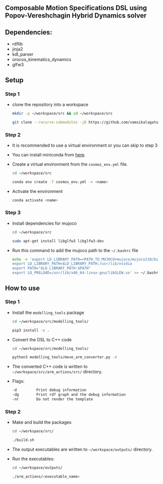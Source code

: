 ## Composable Motion Specifications DSL using Popov-Vereshchagin Hybrid Dynamics solver

## Dependencies:
- rdflib
- jinja2
- kdl_parser
- orocos_kinematics_dynamics
- glfw3

## Setup

### Step 1

- clone the repository into a workspace 

    ```bash
    mkdir -p ~/workspace/src && cd ~/workspace/src

    git clone --recurse-submodules -j8 https://github.com/vamsikalagaturu/ms-vs-dsl.git .
    ```

### Step 2
    
- It is recommended to use a virtual environment or you can skip to step 3
- You can install miniconda from [here](https://docs.conda.io/en/latest/miniconda.html).
- Create a virtual environment from the `cosmos_env.yml` file.
    
    ```bash
    cd ~/workspace/src

    conda env create -f cosmos_env.yml -n <name>
    ```
- Activate the environment

    ```bash
    conda activate <name>
    ```

### Step 3

- Install dependencies for mujoco

    ```bash
    cd ~/workspace/src

    sudo apt-get install libglfw3 libglfw3-dev
    ```

- Run this command to add the mujoco path to the `~/.bashrc` file
    ```bash
    echo -e 'export LD_LIBRARY_PATH=<PATH_TO_MUJOCO>mujoco/mujoco210/bin 
    export LD_LIBRARY_PATH=$LD_LIBRARY_PATH:/usr/lib/nvidia 
    export PATH="$LD_LIBRARY_PATH:$PATH" 
    export LD_PRELOAD=/usr/lib/x86_64-linux-gnu/libGLEW.so' >> ~/.bashrc
    ```


## How to use

### Step 1

- Install the `modelling_tools` package
    
    ```bash
    cd ~/workspace/src/modelling_tools/

    pip3 install -e .
    ```

- Convert the DSL to C++ code

    ```bash
    cd ~/workspace/src/modelling_tools/

    python3 modelling_tools/move_arm_converter.py -d
    ```
- The converted C++ code is written to `~/workspace/src/arm_actions/src/` directory.
- Flags:
    ```bash
    -d         Print debug information
    -dg        Print rdf graph and the debug information
    -nr        Do not render the template 
    ```

### Step 2

- Make and build the packages
  
    ```bash
    cd ~/workspace/src/

    ./build.sh
    ```

- The output executables are written to `~/workspace/outputs/` directory.
 
- Run the executables:

    ```bash
    cd ~/workspace/outputs/

    ./arm_actions/<executable_name>
    ```
